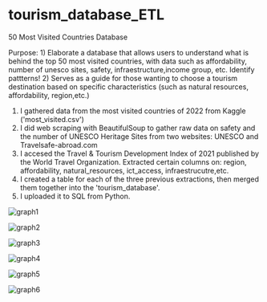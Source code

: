 # tourism_database_ETL


50 Most Visited Countries Database

Purpose: 1) Elaborate a database that allows users to understand what is behind the top 50 most visited countries, with data such as affordability, number of unesco sites, safety, infraestructure,income group, etc. Identify pattterns! 
2) Serves as a guide for those wanting to choose a tourism destination based on specific characteristics (such as natural resources, affordability, region,etc.)

1. I gathered data from the most visited countries of 2022 from Kaggle ('most_visited.csv')
2. I did web scraping with BeautifulSoup to gather raw data on safety and the number of UNESCO Heritage Sites from two websites: UNESCO and Travelsafe-abroad.com
3. I accesed the Travel & Tourism Development Index of 2021 published by the World Travel Organization. Extracted certain columns on: region, affordability, natural_resources, ict_access, infraestrucutre,etc.
4. I created a table for each of the three previous extractions, then merged them together into the 'tourism_database'.
5. I uploaded it to SQL from Python.



![graph1](https://github.com/rodrigogtz99/tourism_database_ETL/assets/139127453/bbf3f7e7-a176-4923-9984-0c5ff6f8beb8)

![graph2](https://github.com/rodrigogtz99/tourism_database_ETL/assets/139127453/2b6b584f-0f6b-4a4a-a9b8-9154966fa3b8)

![graph3](https://github.com/rodrigogtz99/tourism_database_ETL/assets/139127453/1a5a3a9d-0f07-4962-99bd-6f85b4bd0732)

![graph4](https://github.com/rodrigogtz99/tourism_database_ETL/assets/139127453/dca55f0e-f4ef-41d8-86d6-fd561ab57eb5)

![graph5](https://github.com/rodrigogtz99/tourism_database_ETL/assets/139127453/46a09c78-b3e0-45ee-adfa-28072982e9af)

![graph6](https://github.com/rodrigogtz99/tourism_database_ETL/assets/139127453/18cc37ae-29d6-4e61-929d-60f153dcb0d6)

